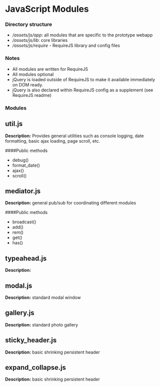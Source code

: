 JavaScript Modules
==================

### Directory structure
* */assets/js/app*: all modules that are specific to the prototype webapp
* */assets/js/lib*: core libraries
* */assets/js/require* - RequireJS library and config files

### Notes
* All modules are written for RequireJS
* All modules optional
* jQuery is loaded outside of RequireJS to make it available immediately on DOM ready.
* jQuery is also declared within RequireJS config as a supplement (see RequireJS readme)

### Modules

## util.js
**Description:** Provides general utilities such as console logging, date formatting, basic ajax loading, page scroll, etc.

####Public methods
* debug()
* format_date()
* ajax()
* scroll()

## mediator.js
**Description:** general pub/sub for coordinating different modules

####Public methods
* broadcast()
* add()
* rem()
* get()
* has()

## typeahead.js
**Description:**

## modal.js
**Description:** standard modal window

## gallery.js
**Description:** standard photo gallery

## sticky_header.js
**Description:** basic shrinking persistent header

## expand_collapse.js
**Description:** basic shrinking persistent header
